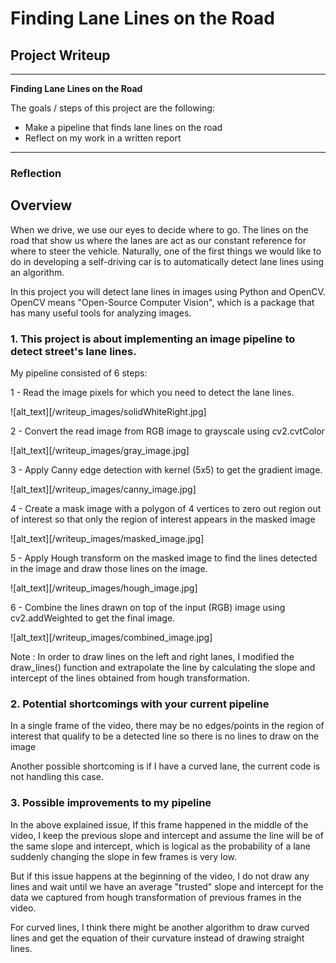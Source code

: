 # **Finding Lane Lines on the Road**

## Project Writeup


---

**Finding Lane Lines on the Road**

The goals / steps of this project are the following:
* Make a pipeline that finds lane lines on the road
* Reflect on my work in a written report


[//]: # (Image References)

[image1]: ./examples/grayscale.jpg "Grayscale"

---

### Reflection

Overview
---

When we drive, we use our eyes to decide where to go.  The lines on the road that show us where the lanes are act as our constant reference for where to steer the vehicle.  Naturally, one of the first things we would like to do in developing a self-driving car is to automatically detect lane lines using an algorithm.

In this project you will detect lane lines in images using Python and OpenCV.  OpenCV means "Open-Source Computer Vision", which is a package that has many useful tools for analyzing images.  


### 1. This project is about implementing an image pipeline to detect street's lane lines.

My pipeline consisted of 6 steps:

1 - Read the image pixels for which you need to detect the lane lines.


![alt_text][/writeup_images/solidWhiteRight.jpg]


2 - Convert the read image from RGB image to grayscale using cv2.cvtColor


![alt_text][/writeup_images/gray_image.jpg]


3 - Apply Canny edge detection with kernel (5x5) to get the gradient image.


![alt_text][/writeup_images/canny_image.jpg]


4 - Create a mask image with a polygon of 4 vertices to zero out region out of interest so that only the region of interest appears in the masked image


![alt_text][/writeup_images/masked_image.jpg]


5 - Apply Hough transform on the masked image to find the lines detected in the image and draw those lines on the image.


![alt_text][/writeup_images/hough_image.jpg]


6 - Combine the lines drawn on top of the input (RGB) image using cv2.addWeighted to get the final image.


![alt_text][/writeup_images/combined_image.jpg]


Note : In order to draw lines on the left and right lanes, I modified the draw_lines() function and extrapolate the line by calculating the slope and intercept of the lines obtained from hough transformation.


### 2. Potential shortcomings with your current pipeline

In a single frame of the video, there may be no edges/points in the region of interest that qualify to be a detected line so there is no lines to draw on the image

Another possible shortcoming is if I have a curved lane, the current code is not handling this case.

### 3. Possible improvements to my pipeline

In the above explained issue, If this frame happened in the middle of the video, I keep the previous slope and intercept and assume the line will be of the same slope and intercept, which is logical as the probability of a lane suddenly changing the slope in few frames is very low.


But if this issue happens at the beginning of the video, I do not draw any lines and wait until we have an average "trusted" slope and intercept for the data we captured from hough transformation of previous frames in the video.


For curved lines, I think there might be another algorithm to draw curved lines and get the equation of their curvature instead of drawing straight lines.
